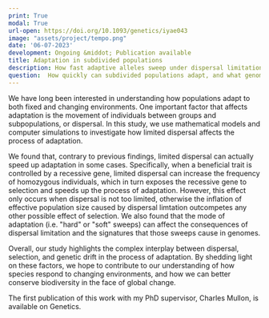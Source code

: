 ```yaml
---
print: True  
modal: True  
url-open: https://doi.org/10.1093/genetics/iyae043
image: "assets/project/tempo.png"
date: '06-07-2023'
development: Ongoing &middot; Publication available 
title: Adaptation in subdivided populations
description: How fast adaptive alleles sweep under dispersal limitation?
question:  How quickly can subdivided populations adapt, and what genomic signatures indicate this adaptation?
---
```


We have long been interested in understanding how populations adapt to both fixed and changing environments. 
One important factor that affects adaptation is the movement of individuals between groups and subpopulations, or dispersal. 
In this study, we use mathematical models and computer simulations to investigate how limited dispersal affects the process of adaptation.

We found that, contrary to previous findings, limited dispersal can actually speed up adaptation in some cases. 
Specifically, when a beneficial trait is controlled by a recessive gene, limited dispersal can increase the frequency of homozygous individuals, which in turn exposes the recessive gene to selection and speeds up the process of adaptation. 
However, this effect only occurs when dispersal is not too limited, otherwise the inflation of effective population size caused by dispersal limtation outcompetes any other possible effect of selection. 
We also found that the mode of adaptation (i.e. "hard" or "soft" sweeps) can affect the consequences of dispersal limitation and the signatures that those sweeps cause in genomes. 

Overall, our study highlights the complex interplay between dispersal, selection, and genetic drift in the process of adaptation. 
By shedding light on these factors, we hope to contribute to our understanding of how species respond to changing environments, and how we can better conserve biodiversity in the face of global change.

The first publication of this work with my PhD supervisor, Charles Mullon, is available on Genetics. 